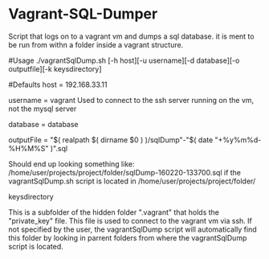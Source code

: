 # Vagrant-SQL-Dumper
Script that logs on to a vagrant vm and dumps a sql database. 
it is ment to be run from withn a folder inside a vagrant structure.

#Usage
./vagrantSqlDump.sh [-h host][-u username][-d database][-o outputfile][-k keysdirectory]


#Defaults
host     = 192.168.33.11

username = vagrant 
Used to connect to the ssh server running on the vm, not the mysql server

database = database 

outputFile = "$( realpath $( dirname $0 ) )/sqlDump"-"$( date "+%y%m%d-%H%M%S" )".sql 

Should end up looking something like: /home/user/projects/project/folder/sqlDump-160220-133700.sql
if the vagrantSqlDump.sh script is located in /home/user/projects/project/folder/

keysdirectory

This is a subfolder of the hidden folder ".vagrant" that holds the "private_key" file. 
This file is used to connect to the vagrant vm via ssh. 
If not specified by the user, the vagrantSqlDump script will automatically find this folder by looking in parrent 
folders from where the vagrantSqlDump script is located.
